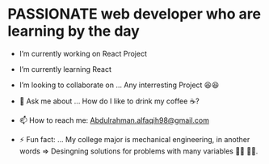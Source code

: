 # PASSIONATE web developer who are learning by the day 



- I’m currently working on React Project
- I’m currently learning React
- I’m looking to collaborate on ... Any interresting Project :laughing::satisfied:

- 💬 Ask me about ... How do I like to drink my coffee :coffee:?

- 📫 How to reach me: Abdulrahman.alfaqih98@gmail.com

- ⚡ Fun fact: ... My college major is mechanical engineering, in another words => Desingning solutions for problems with many variables :mechanic: :technologist:. 
